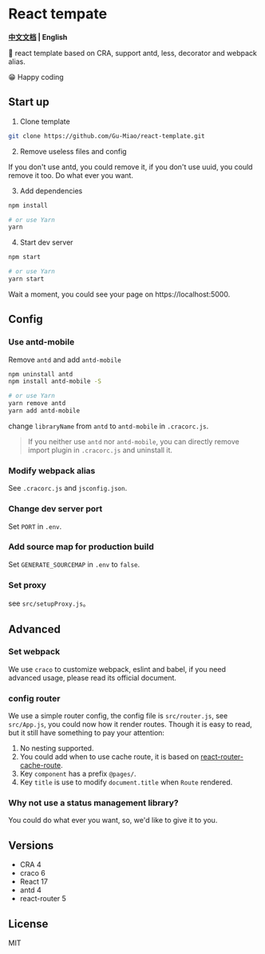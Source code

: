 # React tempate

**[中文文档](./README_zh.md) | English**

🎉 react template based on CRA, support antd, less, decorator and webpack alias.

😁 Happy coding

## Start up

1. Clone template

```bash
git clone https://github.com/Gu-Miao/react-template.git
```

2. Remove useless files and config

If you don't use antd, you could remove it, if you don't use uuid, you could remove it too. Do what ever you want.

3. Add dependencies

```bash
npm install

# or use Yarn
yarn
```

4. Start dev server

```bash
npm start

# or use Yarn
yarn start
```

Wait a moment, you could see your page on https://localhost:5000.

## Config

### Use antd-mobile

Remove `antd` and add `antd-mobile`

```bash
npm uninstall antd
npm install antd-mobile -S

# or use Yarn
yarn remove antd
yarn add antd-mobile
```

change `libraryName` from `antd` to `antd-mobile` in `.cracorc.js`.

> If you neither use `antd` nor `antd-mobile`, you can directly remove import plugin in `.cracorc.js` and uninstall it.

### Modify webpack alias

See `.cracorc.js` and `jsconfig.json`.

### Change dev server port

Set `PORT` in `.env`.

### Add source map for production build

Set `GENERATE_SOURCEMAP` in `.env` to `false`.

### Set proxy

see `src/setupProxy.js`。

## Advanced

### Set webpack

We use `craco` to customize webpack, eslint and babel, if you need advanced usage, please read its official document.

### config router

We use a simple router config, the config file is `src/router.js`, see `src/App.js`, you could now how it render routes. Though it is easy to read, but it still have something to pay your attention:

1. No nesting supported.
2. You could add when to use cache route, it is based on [react-router-cache-route](https://github.com/CJY0208/react-router-cache-route).
3. Key `component` has a prefix `@pages/`.
4. Key `title` is use to modify `document.title` when `Route` rendered.

### Why not use a status management library?

You could do what ever you want, so, we'd like to give it to you.

## Versions

- CRA 4
- craco 6
- React 17
- antd 4
- react-router 5

## License

MIT
